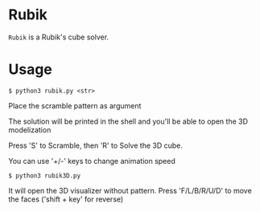 # Rubik
`Rubik` is a Rubik's cube solver.

# Usage

    $ python3 rubik.py <str>
Place the scramble pattern as argument

The solution will be printed in the shell and you'll be able to open the 3D modelization

Press 'S' to Scramble, then 'R' to Solve the 3D cube.

You can use '+/-' keys to change animation speed

    $ python3 rubik3D.py
It will open the 3D visualizer without pattern.
Press 'F/L/B/R/U/D' to move the faces ('shift + key' for reverse)
